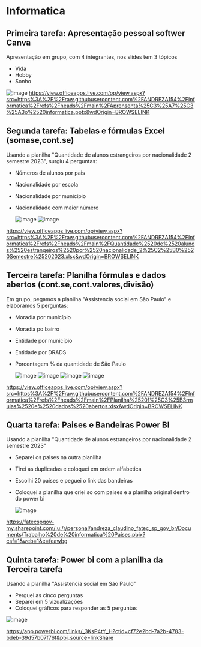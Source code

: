 # Informatica
## Primeira tarefa: Apresentação pessoal softwer Canva

Apresentação em grupo, com 4 integrantes, nos slides tem 3 tópicos
  
- Vida
- Hobby
- Sonho
  
![image](https://github.com/user-attachments/assets/9a3b1745-c178-4941-a0f6-ca464f295ce2)
https://view.officeapps.live.com/op/view.aspx?src=https%3A%2F%2Fraw.githubusercontent.com%2FANDREZA154%2FInformatica%2Frefs%2Fheads%2Fmain%2FAprensenta%25C3%25A7%25C3%25A3o%2520informatica.pptx&wdOrigin=BROWSELINK

## Segunda tarefa: Tabelas e fórmulas Excel (somase,cont.se)

Usando a planilha "Quantidade de alunos estrangeiros por nacionalidade 2 semestre 2023", surgiu 4 perguntas:

- Números de alunos por pais
- Nacionalidade por escola
- Nacionalidade por município
- Nacionalidade com maior número
  
  ![image](https://github.com/user-attachments/assets/efb04642-1a75-4353-9521-dd6d80916ed3)
  ![image](https://github.com/user-attachments/assets/5eaf2366-bdde-445d-9702-44dde442f062)


https://view.officeapps.live.com/op/view.aspx?src=https%3A%2F%2Fraw.githubusercontent.com%2FANDREZA154%2FInformatica%2Frefs%2Fheads%2Fmain%2FQuantidade%2520de%2520alunos%2520estrangeiros%2520por%2520nacionalidade_2%25C2%25B0%2520Semestre%25202023.xlsx&wdOrigin=BROWSELINK

## Terceira tarefa: Planilha fórmulas e dados abertos (cont.se,cont.valores,divisão)

Em grupo, pegamos a planilha "Assistencia social em São Paulo" e elaboramos 5 perguntas:

- Moradia por município
- Moradia po bairro
- Entidade por município
- Entidade por DRADS
- Porcentagem % da quantidade de São Paulo
  
  ![image](https://github.com/user-attachments/assets/6e38d4c0-92f5-4f7f-ad67-8327455c7b08)
  ![image](https://github.com/user-attachments/assets/52330ba3-500b-43dd-a2d8-6a9074698408)
  ![image](https://github.com/user-attachments/assets/65b9be44-a9da-4c64-9668-a0291ba45f71)
  ![image](https://github.com/user-attachments/assets/4ccd5299-77b1-4e36-9574-4bd098679d1b)

https://view.officeapps.live.com/op/view.aspx?src=https%3A%2F%2Fraw.githubusercontent.com%2FANDREZA154%2FInformatica%2Frefs%2Fheads%2Fmain%2FPlanilha%2520f%25C3%25B3rmulas%2520e%2520dados%2520abertos.xlsx&wdOrigin=BROWSELINK

## Quarta tarefa: Paises e Bandeiras Power BI

Usando a planilha "Quantidade de alunos estrangeiros por nacionalidade 2 semestre 2023"

- Separei os paises na outra planilha
- Tirei as duplicadas e coloquei em ordem alfabetica
- Escolhi 20 paises e peguei o link das bandeiras
- Coloquei a planilha que criei so com paises e a planilha original dentro do power bi
  
  ![image](https://github.com/user-attachments/assets/ae914010-8a7d-4e84-a722-df23bd37539a)

https://fatecspgov-my.sharepoint.com/:u:/r/personal/andreza_claudino_fatec_sp_gov_br/Documents/Trabalho%20de%20informatica%20Paises.pbix?csf=1&web=1&e=feawbg

## Quinta tarefa: Power bi com a planilha da Terceira tarefa 

Usando a planilha "Assistencia social em São Paulo" 

- Perguei as cinco perguntas
- Separei em 5 vizualizações
- Coloquei gráficos para responder as 5 perguntas

![image](https://github.com/user-attachments/assets/c7a00983-2b6f-41cd-825f-5e2fd2ccc745)

https://app.powerbi.com/links/_3KsP4tY_H?ctid=cf72e2bd-7a2b-4783-bdeb-39d57b07f76f&pbi_source=linkShare

